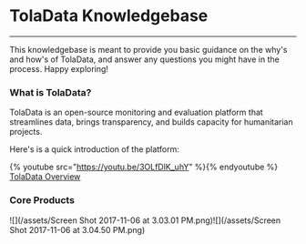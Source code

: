 # TolaData Knowledgebase

---

This knowledgebase is meant to provide you basic guidance on the why's and how's of TolaData, and answer any questions you might have in the process. Happy exploring!

### What is TolaData?

TolaData is an open-source monitoring and evaluation platform that streamlines data, brings transparency, and builds capacity for humanitarian projects.

Here's is a quick introduction of the platform:

{% youtube src="https://youtu.be/3OLfDlK_uhY" %}{% endyoutube %}
[TolaData Overview](https://youtu.be/3OLfDlK_uhY)

### Core Products

![](/assets/Screen Shot 2017-11-06 at 3.03.01 PM.png)![](/assets/Screen Shot 2017-11-06 at 3.04.50 PM.png)


